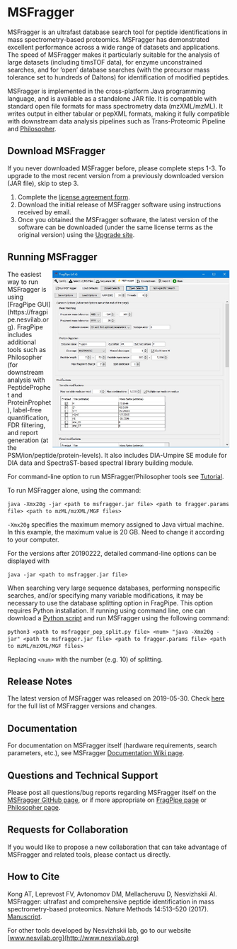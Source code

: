 # MSFragger
MSFragger is an ultrafast database search tool for peptide identifications in mass spectrometry-based proteomics. MSFragger has demonstrated excellent performance across a wide range of datasets and applications. The speed of MSFragger makes it particularly suitable for the analysis of large datasets (including timsTOF data), for enzyme unconstrained searches, and for ‘open’ database searches (with the precursor mass tolerance set to hundreds of Daltons) for identification of modified peptides. 

MSFragger is implemented in the cross-platform Java programming language, and is available as a standalone JAR file. It is compatible with standard open file formats for mass spectrometry data (mzXML/mzML). It writes output in either tabular or pepXML formats, making it fully compatible with downstream data analysis pipelines such as Trans-Proteomic Pipeline and [Philosopher](https://nesvilab.github.io/philosopher/).

## Download MSFragger
If you never downloaded MSFragger before, please complete steps 1-3. To upgrade to the most recent version from a previously downloaded version (JAR file), skip to step 3.

1.	Complete the [license agreement form](http://inventions.umich.edu/technologies/7143_msfragger-ultrafast-and-comprehensive-identification-of-peptides-from-tandem-mass-spectra).
2.	Download the initial release of MSFragger software using instructions received by email.
3.	Once you obtained the MSFragger software, the latest version of the software can be downloaded (under the same license terms as the original version) using the [Upgrade site](https://msfragger.arsci.com/upgrader/). 

## Running MSFragger
<img src="images/4.jpg" width="400px" hspace="2px" align="right"/>
The easiest way to run MSFragger is using [FragPipe GUI](https://fragpipe.nesvilab.org). 
FragPipe includes additional tools such as Philosopher (for downstream analysis with PeptideProphet and ProteinProphet), label-free quantification, FDR filtering, and report generation (at the PSM/ion/peptide/protein-levels). It also includes DIA-Umpire SE module for DIA data and SpectraST-based spectral library building module.

For command-line option to run MSFragger/Philosopher tools see [Tutorial](https://github.com/Nesvilab/philosopher/wiki/Processing-Filtering-and-Analyzing-Open-Search-Results-Using-Philosopher).

To run MSFragger alone, using the command:
```
java -Xmx20g -jar <path to msfragger.jar file> <path to fragger.params file> <path to mzML/mzXML/MGF files>
```
`-Xmx20g` specifies the maximum memory assigned to Java virtual machine. In this example, the maximum value is 20 GB. Need to change it according to your computer.

For the versions after 20190222, detailed command-line options can be displayed with
```
java -jar <path to msfragger.jar file>
```

When searching very large sequence databases, performing nonspecific searches, and/or specifying many variable modifications, it may be necessary to use the database splitting option in FragPipe. This option requires Python installation. If running using command line, one can download a [Python script](https://raw.githubusercontent.com/Nesvilab/FragPipe/develop/MSFragger-GUI/tools/msfragger_pep_split.py) and run MSFragger using the following command:
```
python3 <path to msfragger_pep_split.py file> <num> "java -Xmx20g -jar" <path to msfragger.jar file> <path to fragger.params file> <path to mzML/mzXML/MGF files>
```
Replacing `<num>` with the number (e.g. 10) of splitting.

## Release Notes
The latest version of MSFragger was released on 2019-05-30.
Check [here](CHANGELOG.md) for the full list of MSFragger versions and changes.
 
## Documentation
For documentation on MSFragger itself (hardware requirements, search parameters, etc.), see MSFragger [Documentation Wiki page](https://github.com/Nesvilab/MSFragger/wiki).  

## Questions and Technical Support
Please post all questions/bug reports regarding MSFragger itself on the [MSFragger GitHub page](https://github.com/Nesvilab/MSFragger), or if more appropriate on [FragPipe page](https://github.com/Nesvilab/FragPipe) or [Philosopher page](https://github.com/Nesvilab/philosopher).

## Requests for Collaboration
If you would like to propose a new collaboration that can take advantage of MSFragger and related tools, please contact us directly. 

## How to Cite
Kong AT, Leprevost FV, Avtonomov DM, Mellacheruvu D, Nesvizhskii AI. MSFragger: ultrafast and comprehensive peptide identification in mass spectrometry-based proteomics. Nature Methods 14:513–520 (2017). [Manuscript](https://www.nature.com/articles/nmeth.4256). 

For other tools developed by Nesvizhskii lab, go to our website [www.nesvilab.org](http://www.nesvilab.org)
